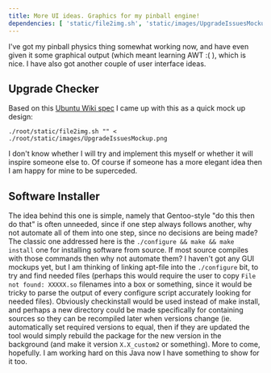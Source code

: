 ```yaml
---
title: More UI ideas. Graphics for my pinball engine!
dependencies: [ 'static/file2img.sh', 'static/images/UpgradeIssuesMockup.png' ]
---
```

I've got my pinball physics thing somewhat working now, and have even given it some graphical output (which meant learning AWT :( ), which is nice. I have also got another couple of user interface ideas.

## Upgrade Checker

Based on this [Ubuntu Wiki spec](https://wiki.ubuntu.com/PainlessUpgrade) I came up with this as a quick mock up design:

```{.unwrap pipe="sh | pandoc -t json"}
./root/static/file2img.sh "" < ./root/static/images/UpgradeIssuesMockup.png
```

I don't know whether I will try and implement this myself or whether it will inspire someone else to. Of course if someone has a more elegant idea then I am happy for mine to be superceded.

## Software Installer

The idea behind this one is simple, namely that Gentoo-style "do this then do that" is often unneeded, since if one step always follows another, why not automate all of them into one step, since no decisions are being made? The classic one addressed here is the `./configure && make && make install` one for installing software from source. If most source compiles with those commands then why not automate them? I haven't got any GUI mockups yet, but I am thinking of linking apt-file into the `./configure` bit, to try and find needed files (perhaps this would require the user to copy `File not found: XXXXX.so` filenames into a box or something, since it would be tricky to parse the output of every configure script accurately looking for needed files). Obviously checkinstall would be used instead of make install, and perhaps a new directory could be made specifically for containing sources so they can be recompiled later when versions change (ie. automatically set required versions to equal, then if they are updated the tool would simply rebuild the package for the new version in the background (and make it version `X.X_custom2` or something). More to come, hopefully. I am working hard on this Java now I have something to show for it too.
